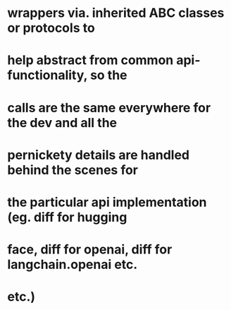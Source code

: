 # wrappers via. inherited ABC classes or protocols to 
# help abstract from common api-functionality, so the
# calls are the same everywhere for the dev and all the
# pernickety details are handled behind the scenes for
# the particular api implementation (eg. diff for hugging
# face, diff for openai, diff for langchain.openai etc. 
# etc.)